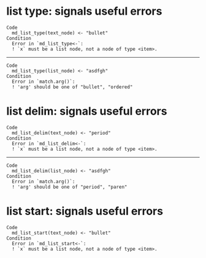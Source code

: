 # list type: signals useful errors

    Code
      md_list_type(text_node) <- "bullet"
    Condition
      Error in `md_list_type<-`:
      ! `x` must be a list node, not a node of type <item>.

---

    Code
      md_list_type(list_node) <- "asdfgh"
    Condition
      Error in `match.arg()`:
      ! 'arg' should be one of "bullet", "ordered"

# list delim: signals useful errors

    Code
      md_list_delim(text_node) <- "period"
    Condition
      Error in `md_list_delim<-`:
      ! `x` must be a list node, not a node of type <item>.

---

    Code
      md_list_delim(list_node) <- "asdfgh"
    Condition
      Error in `match.arg()`:
      ! 'arg' should be one of "period", "paren"

# list start: signals useful errors

    Code
      md_list_start(text_node) <- "bullet"
    Condition
      Error in `md_list_start<-`:
      ! `x` must be a list node, not a node of type <item>.

